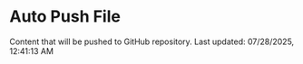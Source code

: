 # Auto Push File

Content that will be pushed to GitHub repository.
Last updated: 07/28/2025, 12:41:13 AM